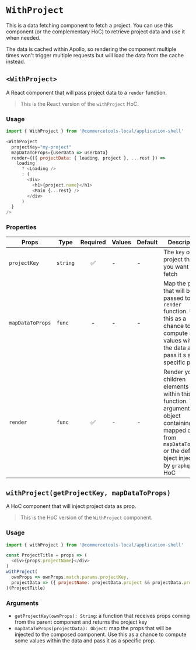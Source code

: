 # `WithProject`

This is a data fetching component to fetch a project.
You can use this component (or the complementary HoC) to retrieve project data and use it when needed.

The data is cached within Apollo, so rendering the component multiple times won't trigger multiple requests but will load the data from the cache instead.

## `<WithProject>`

A React component that will pass project data to a `render` function.

> This is the React version of the `withProject` HoC.

### Usage

```js
import { WithProject } from '@commercetools-local/application-shell'

<WithProject
  projectKey="my-project"
  mapDataToProps={userData => userData}
  render={({ projectData: { loading, project }, ...rest }) =>
    loading
      ? <Loading />
      : (
        <div>
          <h1>{project.name}</h1>
          <Main {...rest} />
        </div>
      )
  }
/>
```

### Properties

| Props | Type | Required | Values | Default  | Description |
| --- | --- | :---: | --- | --- | --- |
| `projectKey` | `string` | ✅ | - | - | The `key` of the project that you want to fetch |
| `mapDataToProps` | `func` | - | - | - | Map the props that will be passed to the `render` function. Use this as a chance to compute some values within the data and pass it s a specific prop. |
| `render` | `func` | ✅ | - | - | Render your children elements within this function. The argument is an object containing the mapped data from `mapDataToProps` or the default bject injected by `graphql` HoC |

## `withProject(getProjectKey, mapDataToProps)`

A HoC component that will inject project data as prop.

> This is the HoC version of the `WithProject` component.

### Usage

```js
import { withProject } from '@commercetools-local/application-shell'

const ProjectTitle = props => (
  <div>{props.projectName}</div>
)
withProject(
  ownProps => ownProps.match.params.projectKey,
  projectData => ({ projectName: projectData.project && projectData.project.name })
)(ProjectTitle)
```

### Arguments

* `getProjectKey(ownProps): String`: a function that receives props coming from the parent component and returns the project key
* `mapDataToProps(projectData): Object`: map the props that will be injected to the composed component. Use this as a chance to compute some values within the data and pass it as a specific prop.
